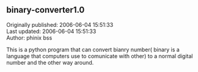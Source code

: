 ## binary-converter1.0  
Originally published: 2006-06-04 15:51:33  
Last updated: 2006-06-04 15:51:33  
Author: phinix bss  
  
This is a python program that can convert bianry number( binary is a language that computers use to comunicate with other) to a normal digital number and the other way around.